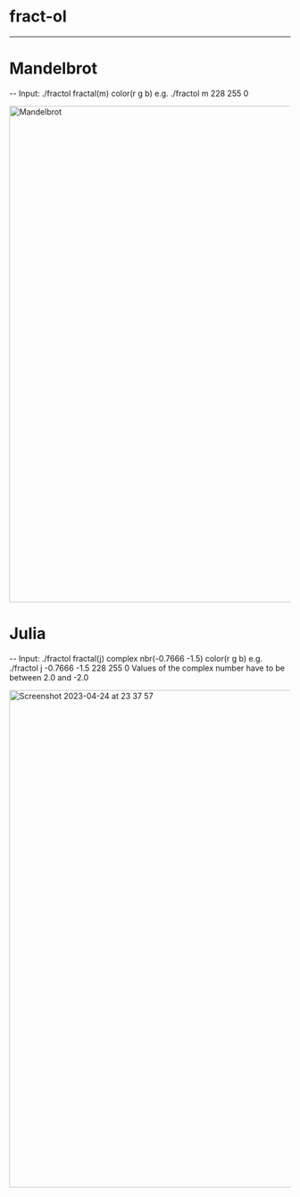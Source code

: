 # fract-ol

-------------------------------

# Mandelbrot
-- Input: ./fractol fractal(m) color(r g b) e.g. ./fractol m 228 255 0

<img width="887" alt="Mandelbrot" src="https://user-images.githubusercontent.com/75033448/233704183-cfd40283-469d-4696-a028-61c011502fec.png">

# Julia
-- Input: ./fractol fractal(j) complex nbr(-0.7666 -1.5) color(r g b) e.g. ./fractol j -0.7666 -1.5 228 255 0
   Values of the complex number have to be between 2.0 and -2.0

<img width="889" alt="Screenshot 2023-04-24 at 23 37 57" src="https://user-images.githubusercontent.com/75033448/234122440-2734e925-a2c1-4a15-bf2e-68dca67970f3.png">
